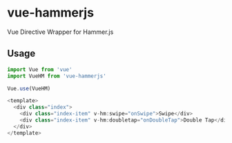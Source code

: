 # vue-hammerjs
Vue Directive Wrapper for Hammer.js

## Usage

```js
import Vue from 'vue'
import VueHM from 'vue-hammerjs'

Vue.use(VueHM)

<template>
  <div class="index">
    <div class="index-item" v-hm:swipe="onSwipe">Swipe</div>
    <div class="index-item" v-hm:doubletap="onDoubleTap">Double Tap</div>
  </div>
</template>
```
